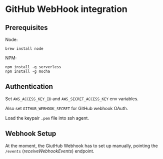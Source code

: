 # GitHub WebHook integration

## Prerequisites

Node:
```
brew install node
```

NPM:
```
npm install -g serverless
npm install -g mocha
```

## Authentication

Set `AWS_ACCESS_KEY_ID` and `AWS_SECRET_ACCESS_KEY` env variables.

Also set `GITHUB_WEBHOOK_SECRET` for GitHub webhook OAuth.

Load the keypair `.pem` file into ssh agent.

## Webhook Setup

At the moment, the GiutHub Webhook has to set up manually,
pointing the `/events` (*receiveWebhookEvents*) endpoint.
